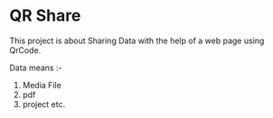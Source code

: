 # QR Share 

This project is about Sharing Data with the help of a web page using QrCode.

Data means :-
1. Media File
2.  pdf
3. project
etc.

